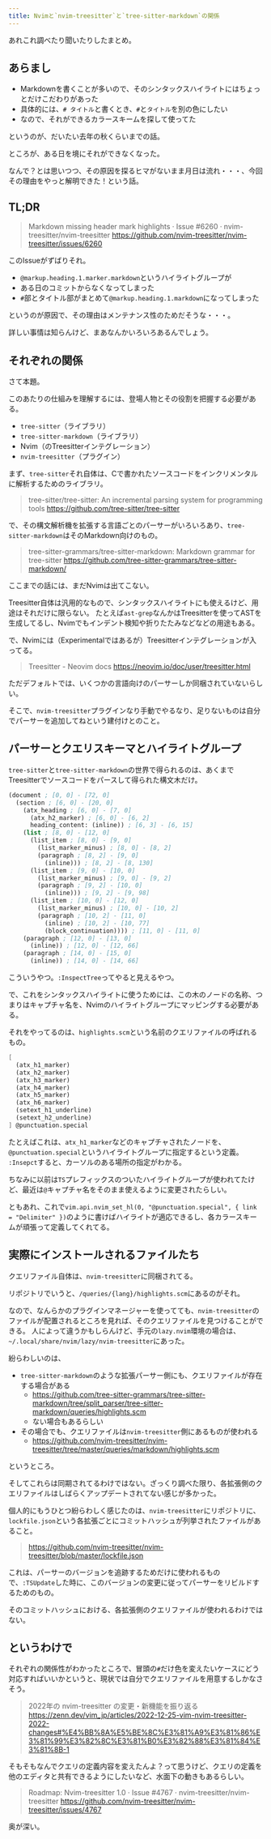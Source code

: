 ```yaml
---
title: Nvimと`nvim-treesitter`と`tree-sitter-markdown`の関係
---
```


あれこれ調べたり聞いたりしたまとめ。

## あらまし

- Markdownを書くことが多いので、そのシンタックスハイライトにはちょっとだけこだわりがあった
- 具体的には、`# タイトル`と書くとき、`#`と`タイトル`を別の色にしたい
- なので、それができるカラースキームを探して使ってた

というのが、だいたい去年の秋くらいまでの話。

ところが、ある日を境にそれができなくなった。

なんで？とは思いつつ、その原因を探るヒマがないまま月日は流れ・・・、今回その理由をやっと解明できた！という話。

## TL;DR

> Markdown missing header mark highlights · Issue #6260 · nvim-treesitter/nvim-treesitter
> https://github.com/nvim-treesitter/nvim-treesitter/issues/6260

このIssueがずばりそれ。

- `@markup.heading.1.marker.markdown`というハイライトグループが
- ある日のコミットからなくなってしまった
- `#`部とタイトル部がまとめて`@markup.heading.1.markdown`になってしまった

というのが原因で、その理由はメンテナンス性のためだそうな・・・。

詳しい事情は知らんけど、まあなんかいろいろあるんでしょう。

## それぞれの関係

さて本題。

このあたりの仕組みを理解するには、登場人物とその役割を把握する必要がある。

- `tree-sitter`（ライブラリ）
- `tree-sitter-markdown`（ライブラリ）
- Nvim（のTreesitterインテグレーション）
- `nvim-treesitter`（プラグイン）

まず、`tree-sitter`それ自体は、Cで書かれたソースコードをインクリメンタルに解析するためのライブラリ。

> tree-sitter/tree-sitter: An incremental parsing system for programming tools
> https://github.com/tree-sitter/tree-sitter

で、その構文解析機を拡張する言語ごとのパーサーがいろいろあり、`tree-sitter-markdown`はそのMarkdown向けのもの。

> tree-sitter-grammars/tree-sitter-markdown: Markdown grammar for tree-sitter
> https://github.com/tree-sitter-grammars/tree-sitter-markdown/

ここまでの話には、まだNvimは出てこない。

Treesitter自体は汎用的なもので、シンタックスハイライトにも使えるけど、用途はそれだけに限らない。
たとえば`ast-grep`なんかはTreesitterを使ってASTを生成してるし、Nvimでもインデント検知や折りたたみなどなどの用途もある。

で、Nvimには（Experimentalではあるが）Treesitterインテグレーションが入ってる。

> Treesitter - Neovim docs
> https://neovim.io/doc/user/treesitter.html

ただデフォルトでは、いくつかの言語向けのパーサーしか同梱されていないらしい。

そこで、`nvim-treesitter`プラグインなり手動でやるなり、足りないものは自分でパーサーを追加してねという建付けとのこと。

## パーサーとクエリスキーマとハイライトグループ

`tree-sitter`と`tree-sitter-markdown`の世界で得られるのは、あくまでTreesitterでソースコードをパースして得られた構文木だけ。

```scm
(document ; [0, 0] - [72, 0]
  (section ; [6, 0] - [20, 0]
    (atx_heading ; [6, 0] - [7, 0]
      (atx_h2_marker) ; [6, 0] - [6, 2]
      heading_content: (inline)) ; [6, 3] - [6, 15]
    (list ; [8, 0] - [12, 0]
      (list_item ; [8, 0] - [9, 0]
        (list_marker_minus) ; [8, 0] - [8, 2]
        (paragraph ; [8, 2] - [9, 0]
          (inline))) ; [8, 2] - [8, 130]
      (list_item ; [9, 0] - [10, 0]
        (list_marker_minus) ; [9, 0] - [9, 2]
        (paragraph ; [9, 2] - [10, 0]
          (inline))) ; [9, 2] - [9, 98]
      (list_item ; [10, 0] - [12, 0]
        (list_marker_minus) ; [10, 0] - [10, 2]
        (paragraph ; [10, 2] - [11, 0]
          (inline) ; [10, 2] - [10, 77]
          (block_continuation)))) ; [11, 0] - [11, 0]
    (paragraph ; [12, 0] - [13, 0]
      (inline)) ; [12, 0] - [12, 66]
    (paragraph ; [14, 0] - [15, 0]
      (inline)) ; [14, 0] - [14, 66]
```

こういうやつ。`:InspectTree`ってやると見えるやつ。

で、これをシンタックスハイライトに使うためには、この木のノードの名称、つまりはキャプチャ名を、Nvimのハイライトグループにマッピングする必要がある。

それをやってるのは、`highlights.scm`という名前のクエリファイルの呼ばれるもの。

```scm
[
  (atx_h1_marker)
  (atx_h2_marker)
  (atx_h3_marker)
  (atx_h4_marker)
  (atx_h5_marker)
  (atx_h6_marker)
  (setext_h1_underline)
  (setext_h2_underline)
] @punctuation.special
```

たとえばこれは、`atx_h1_marker`などのキャプチャされたノードを、`@punctuation.special`というハイライトグループに指定するという定義。
`:Insepct`すると、カーソルのある場所の指定がわかる。

ちなみに以前は`TS`プレフィックスのついたハイライトグループが使われてたけど、最近は`@`キャプチャ名をそのまま使えるように変更されたらしい。

ともあれ、これで`vim.api.nvim_set_hl(0, "@punctuation.special", { link = "Delimiter" })`のように書けばハイライトが適応できるし、各カラースキームが頑張って定義してくれてる。

## 実際にインストールされるファイルたち

クエリファイル自体は、`nvim-treesitter`に同梱されてる。

リポジトリでいうと、`/queries/{lang}/highlights.scm`にあるのがそれ。

なので、なんらかのプラグインマネージャーを使ってても、`nvim-treesitter`のファイルが配置されるところを見れば、そのクエリファイルを見つけることができる。
人によって違うかもしらんけど、手元の`lazy.nvim`環境の場合は、`~/.local/share/nvim/lazy/nvim-treesitter`にあった。

紛らわしいのは、

- `tree-sitter-markdown`のような拡張パーサー側にも、クエリファイルが存在する場合がある
  - https://github.com/tree-sitter-grammars/tree-sitter-markdown/tree/split_parser/tree-sitter-markdown/queries/highlights.scm
  - ない場合もあるらしい
- その場合でも、クエリファイルは`nvim-treesitter`側にあるものが使われる
  - https://github.com/nvim-treesitter/nvim-treesitter/tree/master/queries/markdown/highlights.scm

というところ。

そしてこれらは同期されてるわけではない。ざっくり調べた限り、各拡張側のクエリファイルはしばらくアップデートされてない感じが多かった。

個人的にもうひとつ紛らわしく感じたのは、`nvim-treesitter`にリポジトリに、`lockfile.json`という各拡張ごとにコミットハッシュが列挙されたファイルがあること。

> https://github.com/nvim-treesitter/nvim-treesitter/blob/master/lockfile.json

これは、パーサーのバージョンを追跡するためだけに使われるもので、`:TSUpdate`した時に、このバージョンの変更に従ってパーサーをリビルドするためのもの。

そのコミットハッシュにおける、各拡張側のクエリファイルが使われるわけではない。

## というわけで

それぞれの関係性がわかったところで、冒頭の`#`だけ色を変えたいケースにどう対応すればいいかというと、現状では自分でクエリファイルを用意するしかなさそう。

> 2022年の nvim-treesitter の変更・新機能を振り返る
> https://zenn.dev/vim_jp/articles/2022-12-25-vim-nvim-treesitter-2022-changes#%E4%BB%8A%E5%BE%8C%E3%81%A9%E3%81%86%E3%81%99%E3%82%8C%E3%81%B0%E3%82%88%E3%81%84%E3%81%8B-1

そもそもなんでクエリの定義内容を変えたんよ？って思うけど、クエリの定義を他のエディタと共有できるようにしたいなど、水面下の動きもあるらしい。

> Roadmap: Nvim-treesitter 1.0 · Issue #4767 · nvim-treesitter/nvim-treesitter
> https://github.com/nvim-treesitter/nvim-treesitter/issues/4767

奥が深い。
